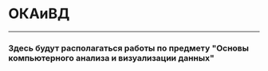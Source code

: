 # ОКАиВД
___
### Здесь будут располагаться работы по предмету "Основы компьютерного анализа и визуализации данных"